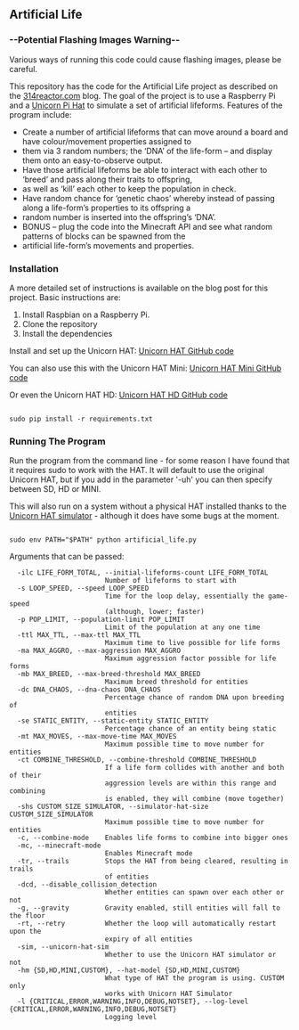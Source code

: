 ## Artificial Life
### --Potential Flashing Images Warning--
Various ways of running this code could cause flashing images, please be careful.

This repository has the code for the Artificial Life project as described on the 
[314reactor.com](https://314reactor.com/2017/10/16/artificial-life-project/) blog. 
The goal of the project is to use a Raspberry Pi and a [Unicorn Pi Hat](https://shop.pimoroni.com/products/unicorn-hat) 
to simulate a set of artificial lifeforms. Features of the program include: 

* Create a number of artificial lifeforms that can move around a board and have colour/movement properties assigned to 
* them via 3 random numbers; the ‘DNA’ of the life-form – and display them onto an easy-to-observe output.
* Have those artificial lifeforms be able to interact with each other to ‘breed’ and pass along their traits to offspring, 
* as well as ‘kill’ each other to keep the population in check.
* Have random chance for ‘genetic chaos’ whereby instead of passing along a life-form’s properties to its offspring a 
* random number is inserted into the offspring’s ‘DNA’.
* BONUS – plug the code into the Minecraft API and see what random patterns of blocks can be spawned from the 
* artificial life-form’s movements and properties.


### Installation

A more detailed set of instructions is available on the blog post for this project. Basic instructions are: 

1. Install Raspbian on a Raspberry Pi. 
2. Clone the repository
3. Install the dependencies

Install and set up the Unicorn HAT:
[Unicorn HAT GitHub code](https://github.com/pimoroni/unicorn-hat)

You can also use this with the Unicorn HAT Mini:
[Unicorn HAT Mini GitHub code](https://learn.pimoroni.com/article/getting-started-with-unicorn-hat-mini)

Or even the Unicorn HAT HD:
[Unicorn HAT HD GitHub code](https://github.com/pimoroni/unicorn-hat-hd)

```

sudo pip install -r requirements.txt

```

### Running The Program

Run the program from the command line - for some reason I have found that it requires sudo to work with the HAT.
It will default to use the original Unicorn HAT, but if you add in the parameter '-uh' you can then specify between
SD, HD or MINI.

This will also run on a system without a physical HAT installed thanks to the 
[Unicorn HAT simulator](https://github.com/jayniz/unicorn-hat-sim) - although it does have some bugs at the moment.


```

sudo env PATH="$PATH" python artificial_life.py

```

Arguments that can be passed: 

```
  -ilc LIFE_FORM_TOTAL, --initial-lifeforms-count LIFE_FORM_TOTAL
                        Number of lifeforms to start with
  -s LOOP_SPEED, --speed LOOP_SPEED
                        Time for the loop delay, essentially the game-speed
                        (although, lower; faster)
  -p POP_LIMIT, --population-limit POP_LIMIT
                        Limit of the population at any one time
  -ttl MAX_TTL, --max-ttl MAX_TTL
                        Maximum time to live possible for life forms
  -ma MAX_AGGRO, --max-aggression MAX_AGGRO
                        Maximum aggression factor possible for life forms
  -mb MAX_BREED, --max-breed-threshold MAX_BREED
                        Maximum breed threshold for entities
  -dc DNA_CHAOS, --dna-chaos DNA_CHAOS
                        Percentage chance of random DNA upon breeding of
                        entities
  -se STATIC_ENTITY, --static-entity STATIC_ENTITY
                        Percentage chance of an entity being static
  -mt MAX_MOVES, --max-move-time MAX_MOVES
                        Maximum possible time to move number for entities
  -ct COMBINE_THRESHOLD, --combine-threshold COMBINE_THRESHOLD
                        If a life form collides with another and both of their
                        aggression levels are within this range and combining
                        is enabled, they will combine (move together)
  -shs CUSTOM_SIZE_SIMULATOR, --simulator-hat-size CUSTOM_SIZE_SIMULATOR
                        Maximum possible time to move number for entities
  -c, --combine-mode    Enables life forms to combine into bigger ones
  -mc, --minecraft-mode
                        Enables Minecraft mode
  -tr, --trails         Stops the HAT from being cleared, resulting in trails
                        of entities
  -dcd, --disable_collision_detection
                        Whether entities can spawn over each other or not
  -g, --gravity         Gravity enabled, still entities will fall to the floor
  -rt, --retry          Whether the loop will automatically restart upon the
                        expiry of all entities
  -sim, --unicorn-hat-sim
                        Whether to use the Unicorn HAT simulator or not
  -hm {SD,HD,MINI,CUSTOM}, --hat-model {SD,HD,MINI,CUSTOM}
                        What type of HAT the program is using. CUSTOM only
                        works with Unicorn HAT Simulator
  -l {CRITICAL,ERROR,WARNING,INFO,DEBUG,NOTSET}, --log-level {CRITICAL,ERROR,WARNING,INFO,DEBUG,NOTSET}
                        Logging level
```